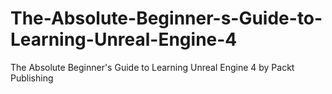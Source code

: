 


# The-Absolute-Beginner-s-Guide-to-Learning-Unreal-Engine-4
The Absolute Beginner's Guide to Learning Unreal Engine 4 by Packt Publishing
